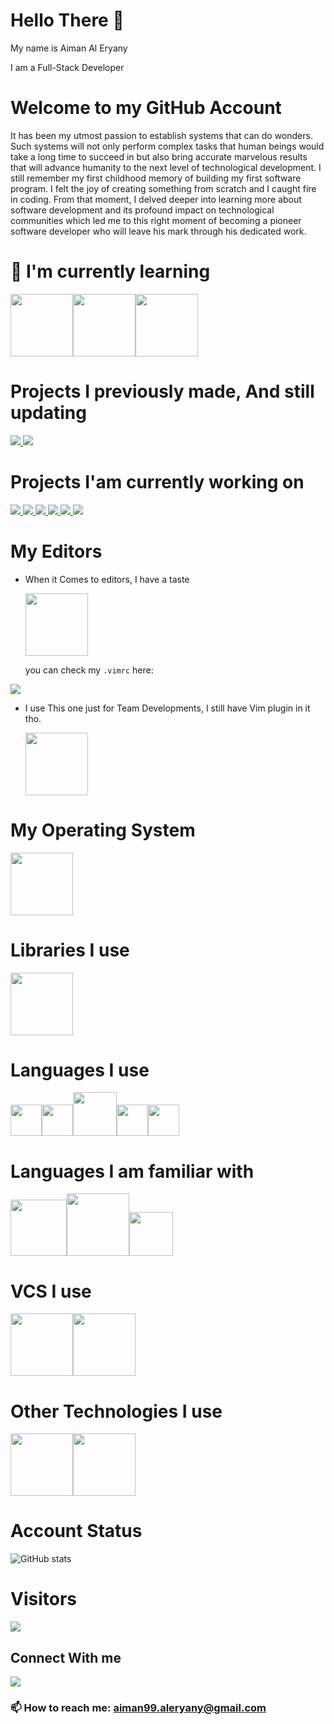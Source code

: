 # Hello There 👋

My name is Aiman Al Eryany

I am a Full-Stack Developer

# Welcome to my GitHub Account

It has been my utmost passion to establish systems that can
do wonders. Such systems will not only perform complex tasks
that human beings would take a long time to succeed in but
also bring accurate marvelous results that will advance
humanity to the next level of technological development. I
still remember my first childhood memory of building my
first software program. I felt the joy of creating something
from scratch and I caught fire in coding. From that moment,
I delved deeper into learning more about software
development and its profound impact on technological
communities which led me to this right moment of becoming a
pioneer software developer who will leave his mark through
his dedicated work.

# 🌱 I'm currently learning

<img height=100 src="https://cdn.jsdelivr.net/gh/devicons/devicon/icons/nodejs/nodejs-original-wordmark.svg" /><img height=100 src="https://cdn.jsdelivr.net/gh/devicons/devicon/icons/postgresql/postgresql-original-wordmark.svg" /><img height=100 src="https://cdn.jsdelivr.net/gh/devicons/devicon/icons/elixir/elixir-original-wordmark.svg" />

# Projects I previously made, And still updating

<a href="https://github.com/aiman99aleryany/stripeV2.git">
<img src="https://github-readme-stats.vercel.app/api/pin/?username=aiman99aleryany&repo=stripeV2&theme=transparent"/>
</a>

<a href="https://github.com/aiman99aleryany/pancakeswap_V1.0.0.git">
<img src="https://github-readme-stats.vercel.app/api/pin/?username=aiman99aleryany&repo=pancakeswap_V1.0.0&theme=transparent"/>
</a>

# Projects I'am currently working on

<a href="https://github.com/aiman99aleryany/airvnv-frontend.git">
<img src="https://github-readme-stats.vercel.app/api/pin/?username=aiman99aleryany&repo=airvnv-frontend&theme=transparent"/>
</a>

<a href="https://github.com/aiman99aleryany/Project-CoolZone.git">
<img src="https://github-readme-stats.vercel.app/api/pin/?username=aiman99aleryany&repo=Project-CoolZone&theme=transparent"/>
</a>

<a href="https://github.com/aiman99aleryany/pancakeswap2.git">
<img src="https://github-readme-stats.vercel.app/api/pin/?username=aiman99aleryany&repo=pancakeswap2&theme=transparent"/>
</a>

<a href="https://github.com/aiman99aleryany/millionaire-quiz-frontend.git">
<img src="https://github-readme-stats.vercel.app/api/pin/?username=aiman99aleryany&repo=millionaire-quiz-frontend&theme=transparent"/>
</a>

<a href="https://github.com/aiman99aleryany/teletube_frontend.git">
<img src="https://github-readme-stats.vercel.app/api/pin/?username=aiman99aleryany&repo=teletube_frontend&theme=transparent"/>
</a>

<a href="https://github.com/aiman99aleryany/teletube_backend.git">
<img src="https://github-readme-stats.vercel.app/api/pin/?username=aiman99aleryany&repo=teletube_backend&theme=transparent"/>
</a>


# My Editors

- When it Comes to editors, I have a taste

  <img height=100 src="https://cdn.jsdelivr.net/gh/devicons/devicon/icons/vim/vim-original.svg" />

  you can check my `.vimrc` here:

<a href="https://github.com/aiman99aleryany/my-First-vimrc.git">
<img src="https://github-readme-stats.vercel.app/api/pin/?username=aiman99aleryany&repo=my-first-vimrc&theme=transparent"/>
</a>

- I use This one just for Team Developments, I still have Vim plugin in it tho.

    <img height=100 src="https://cdn.jsdelivr.net/gh/devicons/devicon/icons/vscode/vscode-original.svg" />

# My Operating System

<img height=100 src="https://cdn.jsdelivr.net/gh/devicons/devicon/icons/ubuntu/ubuntu-plain-wordmark.svg" />

# Libraries I use

<img height=100 src="https://cdn.jsdelivr.net/gh/devicons/devicon/icons/react/react-original.svg" />

# Languages I use

<img height=50 src="https://cdn.jsdelivr.net/gh/devicons/devicon/icons/html5/html5-original.svg" /><img height=50 src="https://cdn.jsdelivr.net/gh/devicons/devicon/icons/css3/css3-original.svg" /><img height=70 src="https://cdn.jsdelivr.net/gh/devicons/devicon/icons/sass/sass-original.svg" /><img height=50 src="https://cdn.jsdelivr.net/gh/devicons/devicon/icons/javascript/javascript-original.svg" /><img height=50 src="https://cdn.jsdelivr.net/gh/devicons/devicon/icons/typescript/typescript-original.svg" />

# Languages I am familiar with

<img height=90 src="https://cdn.jsdelivr.net/gh/devicons/devicon/icons/python/python-original-wordmark.svg" /><img height=100 src="https://cdn.jsdelivr.net/gh/devicons/devicon/icons/java/java-original-wordmark.svg" /><img height=70 src="https://cdn.jsdelivr.net/gh/devicons/devicon/icons/c/c-original.svg" />

# VCS I use

<img height=100 src="https://cdn.jsdelivr.net/gh/devicons/devicon/icons/git/git-plain.svg"/><img height=100 src="https://cdn.jsdelivr.net/gh/devicons/devicon/icons/github/github-original.svg"/>

# Other Technologies I use

<img height=100 src="https://cdn.jsdelivr.net/gh/devicons/devicon/icons/canva/canva-original.svg"/><img height=100 src="https://cdn.jsdelivr.net/gh/devicons/devicon/icons/google/google-original-wordmark.svg" />

# Account Status

![GitHub stats](https://github-readme-stats.vercel.app/api?username=aiman99aleryany&show_icons=true&theme=transparent)


# Visitors

<img src="https://profile-counter.glitch.me/aiman99aleryany/count.svg" />



## Connect With me

[![](https://img.shields.io/badge/linkedin-%230077B5.svg?style=for-the-badge&logo=linkedin)](https://www.linkedin.com/in/aiman99/)

### 📫 How to reach me: aiman99.aleryany@gmail.com
